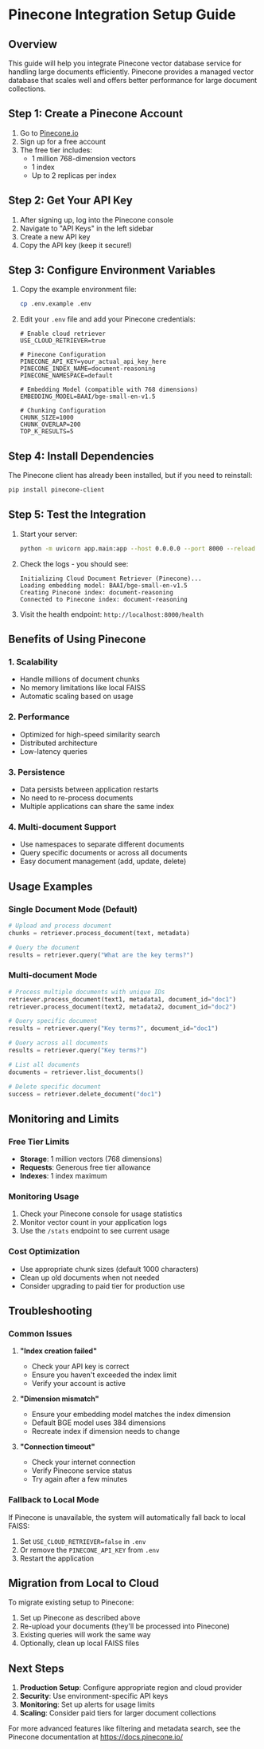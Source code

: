 # Pinecone Integration Setup Guide

## Overview

This guide will help you integrate Pinecone vector database service for handling large documents efficiently. Pinecone provides a managed vector database that scales well and offers better performance for large document collections.

## Step 1: Create a Pinecone Account

1. Go to [Pinecone.io](https://www.pinecone.io/)
2. Sign up for a free account
3. The free tier includes:
   - 1 million 768-dimension vectors
   - 1 index
   - Up to 2 replicas per index

## Step 2: Get Your API Key

1. After signing up, log into the Pinecone console
2. Navigate to "API Keys" in the left sidebar
3. Create a new API key
4. Copy the API key (keep it secure!)

## Step 3: Configure Environment Variables

1. Copy the example environment file:
   ```bash
   cp .env.example .env
   ```

2. Edit your `.env` file and add your Pinecone credentials:
   ```env
   # Enable cloud retriever
   USE_CLOUD_RETRIEVER=true
   
   # Pinecone Configuration
   PINECONE_API_KEY=your_actual_api_key_here
   PINECONE_INDEX_NAME=document-reasoning
   PINECONE_NAMESPACE=default
   
   # Embedding Model (compatible with 768 dimensions)
   EMBEDDING_MODEL=BAAI/bge-small-en-v1.5
   
   # Chunking Configuration
   CHUNK_SIZE=1000
   CHUNK_OVERLAP=200
   TOP_K_RESULTS=5
   ```

## Step 4: Install Dependencies

The Pinecone client has already been installed, but if you need to reinstall:

```bash
pip install pinecone-client
```

## Step 5: Test the Integration

1. Start your server:
   ```bash
   python -m uvicorn app.main:app --host 0.0.0.0 --port 8000 --reload
   ```

2. Check the logs - you should see:
   ```
   Initializing Cloud Document Retriever (Pinecone)...
   Loading embedding model: BAAI/bge-small-en-v1.5
   Creating Pinecone index: document-reasoning
   Connected to Pinecone index: document-reasoning
   ```

3. Visit the health endpoint: `http://localhost:8000/health`

## Benefits of Using Pinecone

### 1. **Scalability**
- Handle millions of document chunks
- No memory limitations like local FAISS
- Automatic scaling based on usage

### 2. **Performance**
- Optimized for high-speed similarity search
- Distributed architecture
- Low-latency queries

### 3. **Persistence**
- Data persists between application restarts
- No need to re-process documents
- Multiple applications can share the same index

### 4. **Multi-document Support**
- Use namespaces to separate different documents
- Query specific documents or across all documents
- Easy document management (add, update, delete)

## Usage Examples

### Single Document Mode (Default)
```python
# Upload and process document
chunks = retriever.process_document(text, metadata)

# Query the document
results = retriever.query("What are the key terms?")
```

### Multi-document Mode
```python
# Process multiple documents with unique IDs
retriever.process_document(text1, metadata1, document_id="doc1")
retriever.process_document(text2, metadata2, document_id="doc2")

# Query specific document
results = retriever.query("Key terms?", document_id="doc1")

# Query across all documents
results = retriever.query("Key terms?")

# List all documents
documents = retriever.list_documents()

# Delete specific document
success = retriever.delete_document("doc1")
```

## Monitoring and Limits

### Free Tier Limits
- **Storage**: 1 million vectors (768 dimensions)
- **Requests**: Generous free tier allowance
- **Indexes**: 1 index maximum

### Monitoring Usage
1. Check your Pinecone console for usage statistics
2. Monitor vector count in your application logs
3. Use the `/stats` endpoint to see current usage

### Cost Optimization
- Use appropriate chunk sizes (default 1000 characters)
- Clean up old documents when not needed
- Consider upgrading to paid tier for production use

## Troubleshooting

### Common Issues

1. **"Index creation failed"**
   - Check your API key is correct
   - Ensure you haven't exceeded the index limit
   - Verify your account is active

2. **"Dimension mismatch"**
   - Ensure your embedding model matches the index dimension
   - Default BGE model uses 384 dimensions
   - Recreate index if dimension needs to change

3. **"Connection timeout"**
   - Check your internet connection
   - Verify Pinecone service status
   - Try again after a few minutes

### Fallback to Local Mode

If Pinecone is unavailable, the system will automatically fall back to local FAISS:

1. Set `USE_CLOUD_RETRIEVER=false` in `.env`
2. Or remove the `PINECONE_API_KEY` from `.env`
3. Restart the application

## Migration from Local to Cloud

To migrate existing setup to Pinecone:

1. Set up Pinecone as described above
2. Re-upload your documents (they'll be processed into Pinecone)
3. Existing queries will work the same way
4. Optionally, clean up local FAISS files

## Next Steps

1. **Production Setup**: Configure appropriate region and cloud provider
2. **Security**: Use environment-specific API keys
3. **Monitoring**: Set up alerts for usage limits
4. **Scaling**: Consider paid tiers for larger document collections

For more advanced features like filtering and metadata search, see the Pinecone documentation at https://docs.pinecone.io/
